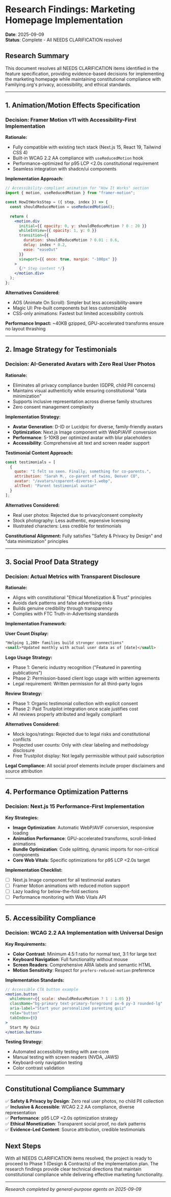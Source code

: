 # Research Findings: Marketing Homepage Implementation

**Date**: 2025-09-09  
**Status**: Complete - All NEEDS CLARIFICATION resolved

## Research Summary

This document resolves all NEEDS CLARIFICATION items identified in the feature specification, providing evidence-based decisions for implementing the marketing homepage while maintaining constitutional compliance with Familying.org's privacy, accessibility, and ethical standards.

---

## 1. Animation/Motion Effects Specification

### Decision: Framer Motion v11 with Accessibility-First Implementation

**Rationale:**
- Fully compatible with existing tech stack (Next.js 15, React 19, Tailwind CSS 4)
- Built-in WCAG 2.2 AA compliance with `useReducedMotion` hook
- Performance-optimized for p95 LCP <2.0s constitutional requirement
- Seamless integration with shadcn/ui components

**Implementation Approach:**
```jsx
// Accessibility-compliant animation for "How It Works" section
import { motion, useReducedMotion } from "framer-motion";

const HowItWorksStep = ({ step, index }) => {
  const shouldReduceMotion = useReducedMotion();
  
  return (
    <motion.div
      initial={{ opacity: 0, y: shouldReduceMotion ? 0 : 20 }}
      whileInView={{ opacity: 1, y: 0 }}
      transition={{ 
        duration: shouldReduceMotion ? 0.01 : 0.6,
        delay: index * 0.2,
        ease: "easeOut"
      }}
      viewport={{ once: true, margin: "-100px" }}
    >
      {/* Step content */}
    </motion.div>
  );
};
```

**Alternatives Considered:**
- AOS (Animate On Scroll): Simpler but less accessibility-aware
- Magic UI: Pre-built components but less customizable
- CSS-only animations: Fastest but limited accessibility controls

**Performance Impact:** ~40KB gzipped, GPU-accelerated transforms ensure no layout thrashing

---

## 2. Image Strategy for Testimonials

### Decision: AI-Generated Avatars with Zero Real User Photos

**Rationale:**
- Eliminates all privacy compliance burden (GDPR, child PII concerns)
- Maintains visual authenticity while ensuring constitutional "data minimization"
- Supports inclusive representation across diverse family structures
- Zero consent management complexity

**Implementation Strategy:**
- **Avatar Generation**: D-ID or Lucidpic for diverse, family-friendly avatars
- **Optimization**: Next.js Image component with WebP/AVIF conversion
- **Performance**: 5-10KB per optimized avatar with blur placeholders
- **Accessibility**: Comprehensive alt text and screen reader support

**Testimonial Content Approach:**
```jsx
const testimonials = [
  {
    quote: "I felt so seen. Finally, something for co-parents.",
    attribution: "Sarah M., co-parent of twins, Denver CO",
    avatar: "/avatars/coparent-diverse-1.webp",
    altText: "Parent testimonial avatar"
  }
];
```

**Alternatives Considered:**
- Real user photos: Rejected due to privacy/consent complexity
- Stock photography: Less authentic, expensive licensing
- Illustrated characters: Less credible for testimonials

**Constitutional Alignment:** Fully satisfies "Safety & Privacy by Design" and "data minimization" principles

---

## 3. Social Proof Data Strategy

### Decision: Actual Metrics with Transparent Disclosure

**Rationale:**
- Aligns with constitutional "Ethical Monetization & Trust" principles
- Avoids dark patterns and false advertising risks
- Builds genuine credibility through transparency
- Complies with FTC Truth-in-Advertising standards

**Implementation Framework:**

**User Count Display:**
```html
"Helping 1,200+ families build stronger connections"
<small>*Updated monthly with actual user data as of [date]</small>
```

**Logo Usage Strategy:**
- Phase 1: Generic industry recognition ("Featured in parenting publications")
- Phase 2: Permission-based client logo usage with written agreements
- Legal requirement: Written permission for all third-party logos

**Review Strategy:**
- Phase 1: Organic testimonial collection with explicit consent
- Phase 2: Paid Trustpilot integration once scale justifies cost
- All reviews properly attributed and legally compliant

**Alternatives Considered:**
- Mock logos/ratings: Rejected due to legal risks and constitutional conflicts
- Projected user counts: Only with clear labeling and methodology disclosure
- Free Trustpilot display: Not legally permissible without paid subscription

**Legal Compliance:** All social proof elements include proper disclaimers and source attribution

---

## 4. Performance Optimization Patterns

### Decision: Next.js 15 Performance-First Implementation

**Key Strategies:**
- **Image Optimization**: Automatic WebP/AVIF conversion, responsive loading
- **Animation Performance**: GPU-accelerated transforms, scroll-linked animations
- **Bundle Optimization**: Code splitting, dynamic imports for non-critical components
- **Core Web Vitals**: Specific optimizations for p95 LCP <2.0s target

**Implementation Checklist:**
- [ ] Next.js Image component for all testimonial avatars
- [ ] Framer Motion animations with reduced motion support
- [ ] Lazy loading for below-the-fold sections
- [ ] Performance monitoring with Web Vitals API

---

## 5. Accessibility Compliance

### Decision: WCAG 2.2 AA Implementation with Universal Design

**Key Requirements:**
- **Color Contrast**: Minimum 4.5:1 ratio for normal text, 3:1 for large text
- **Keyboard Navigation**: Full functionality without mouse
- **Screen Readers**: Comprehensive ARIA labels and semantic HTML
- **Motion Sensitivity**: Respect for `prefers-reduced-motion` preference

**Implementation Standards:**
```jsx
// Accessible CTA button example
<motion.button
  whileHover={{ scale: shouldReduceMotion ? 1 : 1.05 }}
  className="bg-primary text-primary-foreground px-6 py-3 rounded-lg"
  aria-label="Start your personalized parenting quiz"
  role="button"
  tabIndex={0}
>
  Start My Quiz
</motion.button>
```

**Testing Strategy:**
- Automated accessibility testing with axe-core
- Manual testing with screen readers (NVDA, JAWS)
- Keyboard-only navigation testing
- Color contrast validation

---

## Constitutional Compliance Summary

✅ **Safety & Privacy by Design**: Zero real user photos, no child PII collection  
✅ **Inclusive & Accessible**: WCAG 2.2 AA compliance, diverse representation  
✅ **Performance**: p95 LCP <2.0s optimization strategy  
✅ **Ethical Monetization**: Transparent social proof, no dark patterns  
✅ **Evidence-Led Content**: Source attribution, credible testimonials  

## Next Steps

With all NEEDS CLARIFICATION items resolved, the project is ready to proceed to Phase 1 (Design & Contracts) of the implementation plan. The research findings provide clear technical directions that maintain constitutional compliance while delivering effective marketing functionality.

---
*Research completed by general-purpose agents on 2025-09-09*